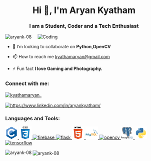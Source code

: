 <h1 align="center">Hi 👋, I'm Aryan Kyatham</h1>
<h3 align="center">I am a Student, Coder and a Tech Enthusiast</h3>
<img align="right" alt="Coding" width="400" src="https://media.tenor.com/SxJQcg2-UGkAAAAC/working-from.gif"
<p align="left"> <img src="https://komarev.com/ghpvc/?username=aryank-08&label=Profile%20views&color=0e75b6&style=flat" alt="aryank-08" /> </p>

- 👯 I’m looking to collaborate on **Python,OpenCV**

- 📫 How to reach me [kyathamaryan@gmail.com](kyathamaryan@gmail.com)

- ⚡ Fun fact **I love Gaming and Photography.**

<h3 align="left">Connect with me:</h3>
<p align="left">
<a href="https://twitter.com/kyathamaryan_" target="blank"><img align="center" src="https://raw.githubusercontent.com/rahuldkjain/github-profile-readme-generator/master/src/images/icons/Social/twitter.svg" alt="kyathamaryan_" height="30" width="40" /></a>

<a href="https://www.linkedin.com/in/aryankyatham/" target="blank"><img align="center" src="https://raw.githubusercontent.com/rahuldkjain/github-profile-readme-generator/master/src/images/icons/Social/linked-in-alt.svg" alt="https://www.linkedin.com/in/aryankyatham/" height="30" width="40" /></a>
</p>

<h3 align="left">Languages and Tools:</h3>
<p align="left"> <a href="https://www.cprogramming.com/" target="_blank" rel="noreferrer"> <img src="https://raw.githubusercontent.com/devicons/devicon/master/icons/c/c-original.svg" alt="c" width="40" height="40"/> </a> <a href="https://www.w3schools.com/css/" target="_blank" rel="noreferrer"> <img src="https://raw.githubusercontent.com/devicons/devicon/master/icons/css3/css3-original-wordmark.svg" alt="css3" width="40" height="40"/> </a> <a href="https://firebase.google.com/" target="_blank" rel="noreferrer"> <img src="https://www.vectorlogo.zone/logos/firebase/firebase-icon.svg" alt="firebase" width="40" height="40"/> </a> <a href="https://flask.palletsprojects.com/" target="_blank" rel="noreferrer"> <img src="https://www.vectorlogo.zone/logos/pocoo_flask/pocoo_flask-icon.svg" alt="flask" width="40" height="40"/> </a> <a href="https://www.w3.org/html/" target="_blank" rel="noreferrer"> <img src="https://raw.githubusercontent.com/devicons/devicon/master/icons/html5/html5-original-wordmark.svg" alt="html5" width="40" height="40"/> </a> <a href="https://www.mysql.com/" target="_blank" rel="noreferrer"> <img src="https://raw.githubusercontent.com/devicons/devicon/master/icons/mysql/mysql-original-wordmark.svg" alt="mysql" width="40" height="40"/> </a> <a href="https://opencv.org/" target="_blank" rel="noreferrer"> <img src="https://www.vectorlogo.zone/logos/opencv/opencv-icon.svg" alt="opencv" width="40" height="40"/> </a> <a href="https://www.postgresql.org" target="_blank" rel="noreferrer"> <img src="https://raw.githubusercontent.com/devicons/devicon/master/icons/postgresql/postgresql-original-wordmark.svg" alt="postgresql" width="40" height="40"/> </a> <a href="https://www.python.org" target="_blank" rel="noreferrer"> <img src="https://raw.githubusercontent.com/devicons/devicon/master/icons/python/python-original.svg" alt="python" width="40" height="40"/> </a> <a href="https://www.tensorflow.org" target="_blank" rel="noreferrer"> <img src="https://www.vectorlogo.zone/logos/tensorflow/tensorflow-icon.svg" alt="tensorflow" width="40" height="40"/> </a> </p>

<p><img align="left" src="https://github-readme-stats.vercel.app/api?username=ARYANK-08&show_icons=true&theme=radical" alt="aryank-08" /></p>

<p>&nbsp;<img align="center" src="https://github-readme-stats.vercel.app/api?username=aryank-08&show_icons=true&locale=en" alt="aryank-08"/></p>


